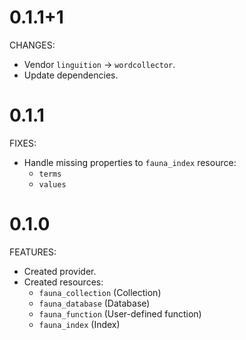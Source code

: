 # 0.1.1+1

CHANGES:

- Vendor `linguition` -> `wordcollector`.
- Update dependencies.

# 0.1.1

FIXES:

- Handle missing properties to `fauna_index` resource:
  - `terms`
  - `values`

# 0.1.0

FEATURES:

- Created provider.
- Created resources:
  - `fauna_collection` (Collection)
  - `fauna_database` (Database)
  - `fauna_function` (User-defined function)
  - `fauna_index` (Index)
